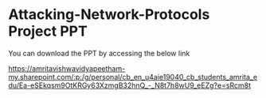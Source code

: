 # Attacking-Network-Protocols Project PPT

You can download the PPT by accessing the below link

https://amritavishwavidyapeetham-my.sharepoint.com/:p:/g/personal/cb_en_u4aie19040_cb_students_amrita_edu/Ea-eSEkqsm9OtKRGy63XzmgB32hnQ_-_N8t7h8wU9_eEZg?e=sRcm8t
